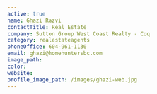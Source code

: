 ```yaml
---
active: true
name: Ghazi Razvi
contactTitle: Real Estate
company: Sutton Group West Coast Realty - Coq
category: realestateagents
phoneOffice: 604-961-1130
email: ghazi@homehuntersbc.com
image_path:
color:
website:
profile_image_path: /images/ghazi-web.jpg
---
```



